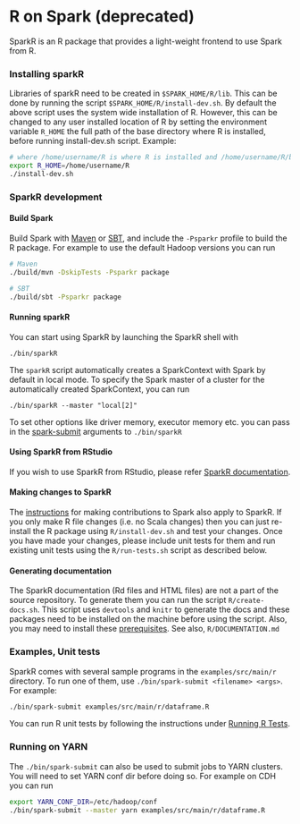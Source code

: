 # R on Spark (deprecated)

SparkR is an R package that provides a light-weight frontend to use Spark from R.

### Installing sparkR

Libraries of sparkR need to be created in `$SPARK_HOME/R/lib`. This can be done by running the script `$SPARK_HOME/R/install-dev.sh`.
By default the above script uses the system wide installation of R. However, this can be changed to any user installed location of R by setting the environment variable `R_HOME` the full path of the base directory where R is installed, before running install-dev.sh script.
Example:
```bash
# where /home/username/R is where R is installed and /home/username/R/bin contains the files R and RScript
export R_HOME=/home/username/R
./install-dev.sh
```

### SparkR development

#### Build Spark

Build Spark with [Maven](https://spark.apache.org/docs/latest/building-spark.html#buildmvn) or [SBT](https://spark.apache.org/docs/latest/building-spark.html#building-with-sbt), and include the `-Psparkr` profile to build the R package. For example to use the default Hadoop versions you can run

```bash
# Maven
./build/mvn -DskipTests -Psparkr package

# SBT
./build/sbt -Psparkr package
```

#### Running sparkR

You can start using SparkR by launching the SparkR shell with

    ./bin/sparkR

The `sparkR` script automatically creates a SparkContext with Spark by default in
local mode. To specify the Spark master of a cluster for the automatically created
SparkContext, you can run

    ./bin/sparkR --master "local[2]"

To set other options like driver memory, executor memory etc. you can pass in the [spark-submit](https://spark.apache.org/docs/latest/submitting-applications.html) arguments to `./bin/sparkR`

#### Using SparkR from RStudio

If you wish to use SparkR from RStudio, please refer [SparkR documentation](https://spark.apache.org/docs/latest/sparkr.html#starting-up-from-rstudio).

#### Making changes to SparkR

The [instructions](https://spark.apache.org/contributing.html) for making contributions to Spark also apply to SparkR.
If you only make R file changes (i.e. no Scala changes) then you can just re-install the R package using `R/install-dev.sh` and test your changes.
Once you have made your changes, please include unit tests for them and run existing unit tests using the `R/run-tests.sh` script as described below.

#### Generating documentation

The SparkR documentation (Rd files and HTML files) are not a part of the source repository. To generate them you can run the script `R/create-docs.sh`. This script uses `devtools` and `knitr` to generate the docs and these packages need to be installed on the machine before using the script. Also, you may need to install these [prerequisites](https://github.com/apache/spark/tree/master/docs#prerequisites). See also, `R/DOCUMENTATION.md`

### Examples, Unit tests

SparkR comes with several sample programs in the `examples/src/main/r` directory.
To run one of them, use `./bin/spark-submit <filename> <args>`. For example:
```bash
./bin/spark-submit examples/src/main/r/dataframe.R
```
You can run R unit tests by following the instructions under [Running R Tests](https://spark.apache.org/docs/latest/building-spark.html#running-r-tests).

### Running on YARN

The `./bin/spark-submit` can also be used to submit jobs to YARN clusters. You will need to set YARN conf dir before doing so. For example on CDH you can run
```bash
export YARN_CONF_DIR=/etc/hadoop/conf
./bin/spark-submit --master yarn examples/src/main/r/dataframe.R
```
